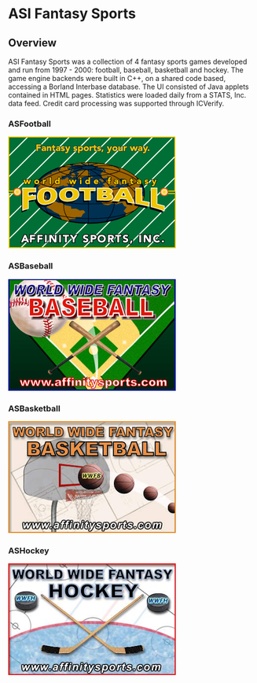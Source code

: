 ASI Fantasy Sports
==================
## Overview
ASI Fantasy Sports was a collection of 4 fantasy sports games developed and run from 1997 - 2000: football, baseball, 
basketball and hockey. The game engine backends were built in C++, on a shared code based, accessing a Borland Interbase 
database. The UI consisted of Java applets contained in HTML pages. Statistics were loaded daily from a STATS, Inc. 
data feed. Credit card processing was supported through ICVerify.

### ASFootball
![](wwwroot/ASFootball/Images/ASFLogo.gif)

### ASBaseball
![](wwwroot/ASBaseball/Images/ASBLogo.jpg)

### ASBasketball
![](wwwroot/ASBasketball/Images/ASBLogo.jpg)

### ASHockey
![](wwwroot/ASHockey/Images/ASHLogo.jpg)

